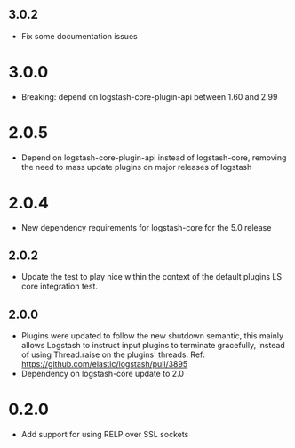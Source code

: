 ## 3.0.2
  - Fix some documentation issues

# 3.0.0
  - Breaking: depend on logstash-core-plugin-api between 1.60 and 2.99

# 2.0.5
  - Depend on logstash-core-plugin-api instead of logstash-core, removing the need to mass update plugins on major releases of logstash
# 2.0.4
  - New dependency requirements for logstash-core for the 5.0 release
## 2.0.2
 - Update the test to play nice within the context of the default
   plugins LS core integration test.

## 2.0.0
 - Plugins were updated to follow the new shutdown semantic, this mainly allows Logstash to instruct input plugins to terminate gracefully, 
   instead of using Thread.raise on the plugins' threads. Ref: https://github.com/elastic/logstash/pull/3895
 - Dependency on logstash-core update to 2.0

# 0.2.0
 - Add support for using RELP over SSL sockets
